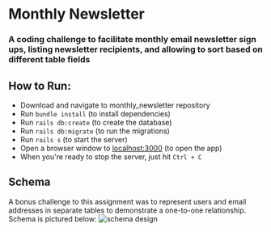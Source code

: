 # Monthly Newsletter

### A coding challenge to facilitate monthly email newsletter sign ups, listing newsletter recipients, and allowing to sort based on different table fields

## How to Run:
* Download and navigate to monthly_newsletter repository
* Run ```bundle install``` (to install dependencies)
* Run ```rails db:create``` (to create the database)
* Run ```rails db:migrate``` (to run the migrations)
* Run ```rails s``` (to start the server)
* Open a browser window to [localhost:3000](http://localhost:3000/) (to open the app)
* When you're ready to stop the server, just hit ```Ctrl + C```

## Schema
A bonus challenge to this assignment was to represent users and email addresses in separate tables to demonstrate a one-to-one relationship. Schema is pictured below: 
![schema design](https://user-images.githubusercontent.com/20649112/36929687-94e841c2-1e62-11e8-884e-56568ce946bf.png)
